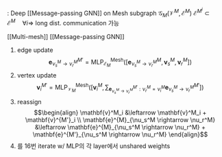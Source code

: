 : Deep [[Message-passing GNN]] on Mesh subgraph $\mathcal{G}_M(\mathcal{V}^M, \mathcal{E}^M)$ 
$\mathcal{E}^{M^i} \subset \mathcal{E}^{M} \quad \forall i\Rightarrow$ long dist. communication 가능

[[Multi-mesh]] [[Message-passing GNN]]
1. edge update$$\mathbf{e}^{M'}_{\nu_s^M \rightarrow \nu_r^M} = \text{MLP}^{\text{Mesh}}_{\mathcal{E}_M} \left( [ \mathbf{e}^{M}_{\nu_s^M \rightarrow \nu_r^M}, \mathbf{v}^M_s, \mathbf{v}^M_r ] \right)$$
2. vertex update$$\mathbf{v}^{M'}_i = \text{MLP}^{\text{Mesh}}_{\mathcal{V}_M} \left( \left[ \mathbf{v}^M_i, \sum_{\mathbf{e}^{M'}_{\nu_s^M \rightarrow \nu_r^M} : \nu_r^M = \nu^M_i} \mathbf{e}^{M'}_{\nu_s^M \rightarrow \nu_r^M} \right] \right)$$
3. reassign$$\begin{align} \mathbf{v}^M_i &\leftarrow \mathbf{v}^M_i + \mathbf{v}^{M'}_i \\ \mathbf{e}^{M}_{\nu_s^M \rightarrow \nu_r^M} &\leftarrow \mathbf{e}^{M}_{\nu_s^M \rightarrow \nu_r^M} + \mathbf{e}^{M'}_{\nu_s^M \rightarrow \nu_r^M} \end{align}$$
4. 를 16번 iterate w/ MLP의 각 layer에서 unshared weights